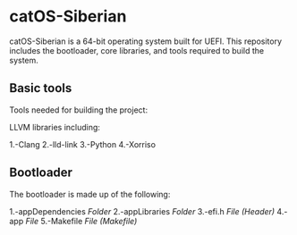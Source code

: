 # catOS-Siberian

catOS-Siberian is a 64-bit operating system built for UEFI. This repository includes the bootloader, core libraries, and tools required to build the system.

## Basic tools

Tools needed for building the project:

LLVM libraries including:

1.-Clang
2.-lld-link
3.-Python
4.-Xorriso

## Bootloader

The bootloader is made up of the following:

1.-appDependencies  *Folder*
2.-appLibraries     *Folder*
3.-efi.h            *File (Header)*
4.-app              *File*
5.-Makefile         *File (Makefile)*
